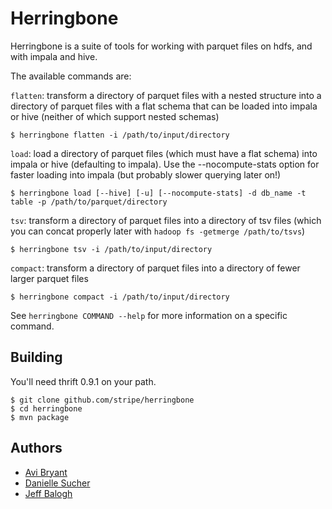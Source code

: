 Herringbone
===========

Herringbone is a suite of tools for working with parquet files on hdfs, and with impala and hive.

The available commands are:

`flatten`: transform a directory of parquet files with a nested structure into a directory of parquet files with a flat schema that can be loaded into impala or hive (neither of which support nested schemas)

    $ herringbone flatten -i /path/to/input/directory

`load`: load a directory of parquet files (which must have a flat schema) into impala or hive (defaulting to impala). Use the --nocompute-stats option for faster loading into impala (but probably slower querying later on!)

    $ herringbone load [--hive] [-u] [--nocompute-stats] -d db_name -t table -p /path/to/parquet/directory

`tsv`: transform a directory of parquet files into a directory of tsv files (which you can concat properly later with `hadoop fs -getmerge /path/to/tsvs`)

    $ herringbone tsv -i /path/to/input/directory

`compact`: transform a directory of parquet files into a directory of fewer larger parquet files

    $ herringbone compact -i /path/to/input/directory

See `herringbone COMMAND --help` for more information on a specific command.

Building
--------

You'll need thrift 0.9.1 on your path.

    $ git clone github.com/stripe/herringbone
    $ cd herringbone
    $ mvn package

Authors
-------

 - [Avi Bryant](http://twitter.com/avibryant)
 - [Danielle Sucher](http://twitter.com/daniellesucher)
 - [Jeff Balogh](http://twitter.com/jbalogh)
